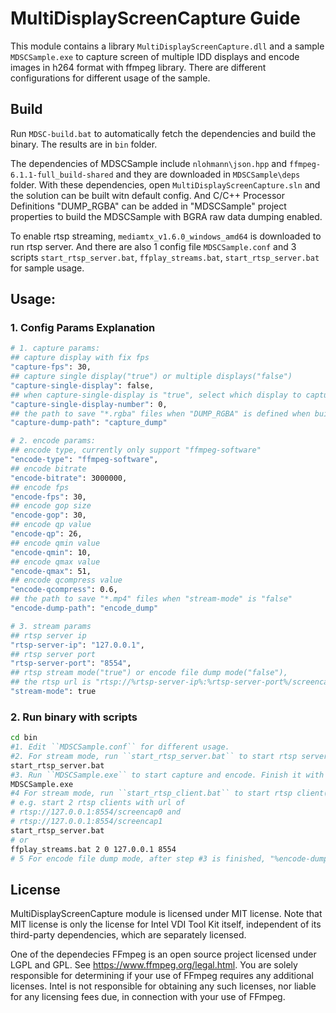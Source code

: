 # MultiDisplayScreenCapture Guide
This module contains a library ``MultiDisplayScreenCapture.dll`` and a sample ``MDSCSample.exe`` to capture screen of multiple IDD displays and encode images in h264 format with ffmpeg library. There are different configurations for different usage of the sample.

## Build
Run ``MDSC-build.bat`` to automatically fetch the dependencies and build the binary. The results are in ``bin`` folder.

The dependencies of MDSCSample include ``nlohmann\json.hpp`` and ``ffmpeg-6.1.1-full_build-shared`` and they are downloaded in ``MDSCSample\deps`` folder. With these dependencies, open
 ``MultiDisplayScreenCapture.sln`` and the solution can be built witn default config. And C/C++ Processor Definitions "DUMP_RGBA" can be added in "MDSCSample" project properties to build the MDSCSample with BGRA raw data dumping enabled.

 To enable rtsp streaming, ``mediamtx_v1.6.0_windows_amd64`` is downloaded to run rtsp server. And there are also 1 config file ``MDSCSample.conf`` and 3 scripts ``start_rtsp_server.bat``, ``ffplay_streams.bat``, ``start_rtsp_server.bat`` for sample usage.

## Usage:
### 1. Config Params Explanation
```bash
# 1. capture params:
## capture display with fix fps
"capture-fps": 30,
## capture single display("true") or multiple displays("false")
"capture-single-display": false,
## when capture-single-display is "true", select which display to capture, and if the number is larger than the total number of multi-displays, the default display with number 0 will be captured
"capture-single-display-number": 0,
## the path to save "*.rgba" files when "DUMP_RGBA" is defined when building the sample
"capture-dump-path": "capture_dump"

# 2. encode params:
## encode type, currently only support "ffmpeg-software"
"encode-type": "ffmpeg-software",
## encode bitrate
"encode-bitrate": 3000000,
## encode fps
"encode-fps": 30,
## encode gop size
"encode-gop": 30,
## encode qp value
"encode-qp": 26,
## encode qmin value
"encode-qmin": 10,
## encode qmax value
"encode-qmax": 51,
## encode qcompress value
"encode-qcompress": 0.6,
## the path to save "*.mp4" files when "stream-mode" is "false"
"encode-dump-path": "encode_dump"

# 3. stream params
## rtsp server ip
"rtsp-server-ip": "127.0.0.1",
## rtsp server port
"rtsp-server-port": "8554",
## rtsp stream mode("true") or encode file dump mode("false"),
## the rtsp url is "rtsp://%rtsp-server-ip%:%rtsp-server-port%/screencap%display-number%"
"stream-mode": true
```

### 2. Run binary with scripts
```bash
cd bin
#1. Edit ``MDSCSample.conf`` for different usage.
#2. For stream mode, run ``start_rtsp_server.bat`` to start rtsp server first, no need to execute this step for encode file dump mode, and config can be edited in "mediamtx_v1.6.0_windows_amd64\mediamtx.yml".
start_rtsp_server.bat
#3. Run ``MDSCSample.exe`` to start capture and encode. Finish it with "Ctrl+C" input.
MDSCSample.exe
#4 For stream mode, run ``start_rtsp_client.bat`` to start rtsp client(ffplay), and %clients_num%, %clients_st_id%, %rtsp-server-ip%, "rtsp-server-port" params can be edited according to the usage and the ffplay window size can be edited in ffplay_streams.bat
# e.g. start 2 rtsp clients with url of
# rtsp://127.0.0.1:8554/screencap0 and
# rtsp://127.0.0.1:8554/screencap1
start_rtsp_server.bat
# or
ffplay_streams.bat 2 0 127.0.0.1 8554
# 5 For encode file dump mode, after step #3 is finished, "%encode-dump-path%*.mp4" can be found in "bin" folder.
```

## License
MultiDisplayScreenCapture module is licensed under MIT license. Note that MIT license is only the license for Intel VDI Tool Kit itself, independent of its third-party dependencies, which are separately licensed.

One of the dependecies FFmpeg is an open source project licensed under LGPL and GPL. See https://www.ffmpeg.org/legal.html. You are solely responsible for determining if your use of FFmpeg requires any additional licenses. Intel is not responsible for obtaining any such licenses, nor liable for any licensing fees due, in connection with your use of FFmpeg.